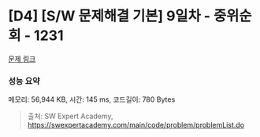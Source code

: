 # [D4] [S/W 문제해결 기본] 9일차 - 중위순회 - 1231 

[문제 링크](https://swexpertacademy.com/main/code/problem/problemDetail.do?contestProbId=AV140YnqAIECFAYD) 

### 성능 요약

메모리: 56,944 KB, 시간: 145 ms, 코드길이: 780 Bytes



> 출처: SW Expert Academy, https://swexpertacademy.com/main/code/problem/problemList.do
